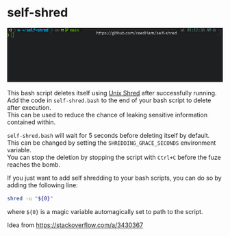 # self-shred

![example](./self-shred.gif "Example")

This bash script deletes itself using [Unix Shred](https://en.wikipedia.org/wiki/Shred_(Unix)) after successfully running.  
Add the code in `self-shred.bash` to the end of your bash script to delete after execution.  
This can be used to reduce the chance of leaking sensitive information contained within.  

`self-shred.bash` will wait for 5 seconds before deleting itself by default.  
This can be changed by setting the `SHREDDING_GRACE_SECONDS` environment variable.  
You can stop the deletion by stopping the script with `Ctrl+C` before the fuze reaches the bomb.

If you just want to add self shredding to your bash scripts, you can do so by adding the following line:

```bash
shred -u "${0}"
```

where `${0}` is a magic variable automagically set to path to the script.

Idea from https://stackoverflow.com/a/3430367
